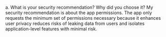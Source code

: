 a.	What is your security recommendation? Why did you choose it?
My security recommendation is about the app permissions. The app only requests the minimum set of permissions necessary because it enhances user privacy reduces risks of leaking data from users and isolates application-level features with minimal risk.

